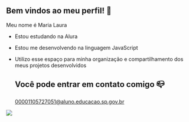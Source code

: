 ## Bem vindos ao meu perfil! 💙

Meu nome é Maria Laura

- Estou estudando na Alura
- Estou me desenvolvendo na linguagem JavaScript
- Utilizo esse espaço para minha organização e compartilhamento dos meus projetos desenvolvidos

  ## Você pode entrar em contato comigo 📪

  00001105727051@aluno.educacao.sp.gov.br

![](https://media1.tenor.com/m/uFS2gobwhrMAAAAd/dog-dog-with-butterfly-on-nose.gif)

